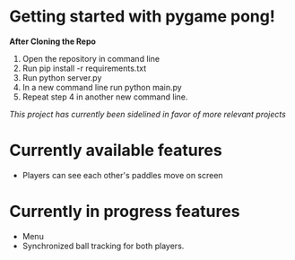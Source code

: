 # Getting started with pygame pong!
**After Cloning the Repo**
1. Open the repository in command line
2. Run pip install -r requirements.txt
3. Run python server.py
4. In a new command line run python main.py
5. Repeat step 4 in another new command line.

*This project has currently been sidelined in favor of more relevant projects*

# Currently available features
- Players can see each other's paddles move on screen

# Currently in progress features
- Menu
- Synchronized ball tracking for both players.